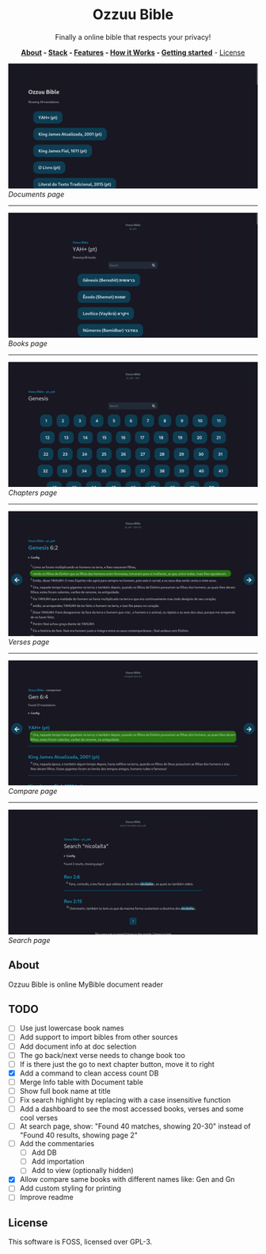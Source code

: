 <div align=center>

# **Ozzuu Bible**

#### 
Finally a online bible that respects your privacy!

**[About](#about) - [Stack](#stack) - [Features](#features) - [How it Works](#how-it-works) - [Getting started](#getting-started)** - [License](#license)

</div>

[![Documents page](images/documents.png)](https://bible.ozzuu.com/)
_Documents page_

---
[![Books page](images/books.png)](https://bible.ozzuu.com/pt_yah)
_Books page_

---
[![Chapters page](images/chapters.png)](https://bible.ozzuu.com/pt_yah/Gen)
_Chapters page_

---
[![Verses page](images/verses.png)](https://bible.ozzuu.com/pt_yah/Gen/6#2)
_Verses page_

---
[![Compare page](images/compare.png)](https://bible.ozzuu.com/compare/Gen/6/4#pt_yah)
_Compare page_

---
[![Search page](images/search.png)](https://bible.ozzuu.com/pt_yah/search/nicolaíta/1)
_Search page_

## About

Ozzuu Bible is online MyBible document reader

## TODO

- [ ] Use just lowercase book names
- [ ] Add support to import bibles from other sources
- [ ] Add document info at doc selection
- [ ] The go back/next verse needs to change book too
- [ ] If is there just the go to next chapter button, move it to right
- [x] Add a command to clean access count DB
- [ ] Merge Info table with Document table
- [ ] Show full book name at title
- [ ] Fix search highlight by replacing with a case insensitive function
- [ ] Add a dashboard to see the most accessed books, verses and some cool verses
- [ ] At search page, show: "Found 40 matches, showing 20-30" instead of "Found 40 results, showing page 2"
- [ ] Add the commentaries
  - [ ] Add DB
  - [ ] Add importation
  - [ ] Add to view (optionally hidden)
- [x] Allow compare same books with different names like: Gen and Gn
- [ ] Add custom styling for printing
- [ ] Improve readme

## License

This software is FOSS, licensed over GPL-3.

